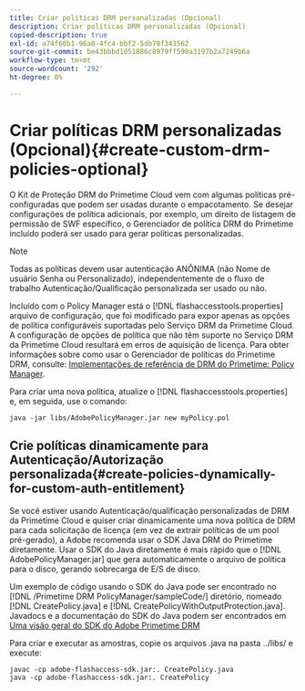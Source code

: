 ```yaml
---
title: Criar políticas DRM personalizadas (Opcional)
description: Criar políticas DRM personalizadas (Opcional)
copied-description: true
exl-id: a74f60b1-96a0-4fc4-bbf2-5db78f343562
source-git-commit: be43bbbd1051886c8979ff590a3197b2a7249b6a
workflow-type: tm+mt
source-wordcount: '292'
ht-degree: 0%

---
```


# Criar políticas DRM personalizadas (Opcional){#create-custom-drm-policies-optional}

O Kit de Proteção DRM do Primetime Cloud vem com algumas políticas pré-configuradas que podem ser usadas durante o empacotamento. Se desejar configurações de política adicionais, por exemplo, um direito de listagem de permissão de SWF específico, o Gerenciador de política DRM do Primetime incluído poderá ser usado para gerar políticas personalizadas.

>[!NOTE]
>
>Todas as políticas devem usar autenticação ANÔNIMA (não Nome de usuário Senha ou Personalizado), independentemente de o fluxo de trabalho Autenticação/Qualificação personalizada ser usado ou não.

Incluído com o Policy Manager está o [!DNL flashaccesstools.properties] arquivo de configuração, que foi modificado para expor apenas as opções de política configuráveis suportadas pelo Serviço DRM da Primetime Cloud. A configuração de opções de política que não têm suporte no Serviço DRM da Primetime Cloud resultará em erros de aquisição de licença. Para obter informações sobre como usar o Gerenciador de políticas do Primetime DRM, consulte: [Implementações de referência de DRM do Primetime: Policy Manager](https://help.adobe.com/en_US/primetime/drm/5.3/reference_implementations/index.html#concept-DRM_Policy_Manager).

Para criar uma nova política, atualize o [!DNL flashaccesstools.properties] e, em seguida, use o comando:

```
java -jar libs/AdobePolicyManager.jar new myPolicy.pol
```

## Crie políticas dinamicamente para Autenticação/Autorização personalizada{#create-policies-dynamically-for-custom-auth-entitlement}

Se você estiver usando Autenticação/qualificação personalizadas de DRM da Primetime Cloud e quiser criar dinamicamente uma nova política de DRM para cada solicitação de licença (em vez de extrair políticas de um pool pré-gerado), a Adobe recomenda usar o SDK Java DRM do Primetime diretamente. Usar o SDK do Java diretamente é mais rápido que o [!DNL AdobePolicyManager.jar] que gera automaticamente o arquivo de política para o disco, gerando sobrecarga de E/S de disco.

Um exemplo de código usando o SDK do Java pode ser encontrado no [!DNL /Primetime DRM PolicyManager/sampleCode/] diretório, nomeado [!DNL CreatePolicy.java] e [!DNL CreatePolicyWithOutputProtection.java]. Javadocs e a documentação do SDK do Java podem ser encontrados em [Uma visão geral do SDK do Adobe Primetime DRM](../../../digital-rights-management/drm-sdk-overview/overview.md)

Para criar e executar as amostras, copie os arquivos .java na pasta ../libs/ e execute:

```
javac -cp adobe-flashaccess-sdk.jar:. CreatePolicy.java
java -cp adobe-flashaccess-sdk.jar:. CreatePolicy
```
